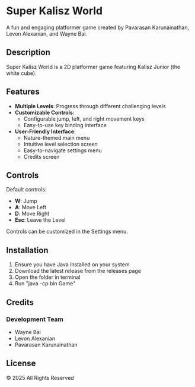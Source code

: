 # Super Kalisz World

A fun and engaging platformer game created by Pavarasan Karunainathan, Levon Alexanian, and Wayne Bai.

## Description

Super Kalisz World is a 2D platformer game featuring Kalisz Junior (the white cube).

## Features

- **Multiple Levels**: Progress through different challenging levels
- **Customizable Controls**: 
  - Configurable jump, left, and right movement keys
  - Easy-to-use key binding interface
- **User-Friendly Interface**:
  - Nature-themed main menu
  - Intuitive level selection screen
  - Easy-to-navigate settings menu
  - Credits screen

## Controls
Default controls:
- **W**: Jump
- **A**: Move Left
- **D**: Move Right
- **Esc**: Leave the Level

Controls can be customized in the Settings menu.

## Installation

1. Ensure you have Java installed on your system
2. Download the latest release from the releases page
3. Open the folder in terminal
4. Run "java -cp bin Game"

## Credits

### Development Team
- Wayne Bai
- Levon Alexanian
- Pavarasan Karunainathan

## License

© 2025 All Rights Reserved

